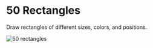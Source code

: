 # 50 Rectangles
Draw rectangles of different sizes, colors, and positions.

![50 rectangles](https://github.com/thelululand/webgl-fundamentals/assets/77254939/0e4f28fb-dad4-4dff-83a1-9eeb82be8554)
